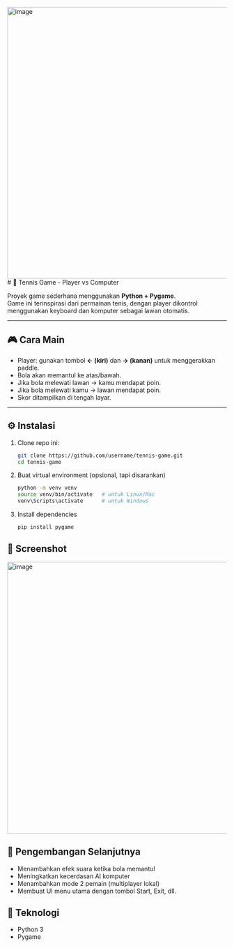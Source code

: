 <img width="803" height="623" alt="image" src="https://github.com/user-attachments/assets/6c7155e2-35e7-4ad6-ad3b-62c4d1a97fdc" /># 🎾 Tennis Game - Player vs Computer

Proyek game sederhana menggunakan **Python + Pygame**.  
Game ini terinspirasi dari permainan tenis, dengan player dikontrol menggunakan keyboard dan komputer sebagai lawan otomatis.

---

## 🎮 Cara Main
- Player: gunakan tombol **← (kiri)** dan **→ (kanan)** untuk menggerakkan paddle.
- Bola akan memantul ke atas/bawah.  
- Jika bola melewati lawan → kamu mendapat poin.  
- Jika bola melewati kamu → lawan mendapat poin.  
- Skor ditampilkan di tengah layar.

---

## ⚙️ Instalasi
1. Clone repo ini:
   ```bash
   git clone https://github.com/username/tennis-game.git
   cd tennis-game

2. Buat virtual environment (opsional, tapi disarankan)
   ```bash
   python -m venv venv
   source venv/bin/activate   # untuk Linux/Mac
   venv\Scripts\activate      # untuk Windows

4. Install dependencies
   ```bash
   pip install pygame

## 📸 Screenshot
   <img width="803" height="623" alt="image" src="https://github.com/user-attachments/assets/1e8896f8-51b3-4b71-810e-e6c57b981295" />

## 🚀 Pengembangan Selanjutnya
- Menambahkan efek suara ketika bola memantul
- Meningkatkan kecerdasan AI komputer
- Menambahkan mode 2 pemain (multiplayer lokal)
- Membuat UI menu utama dengan tombol Start, Exit, dll.

## 📌 Teknologi
- Python 3
- Pygame




